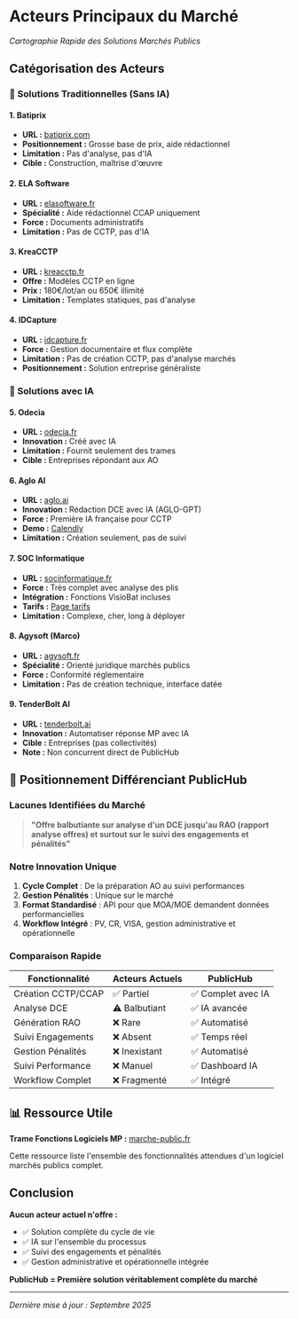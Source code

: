 # Acteurs Principaux du Marché
*Cartographie Rapide des Solutions Marchés Publics*

## Catégorisation des Acteurs

### 🔧 Solutions Traditionnelles (Sans IA)

#### 1. **Batiprix**
- **URL :** [batiprix.com](https://www.batiprix.com/web/411-batiprix-cctp.html)
- **Positionnement :** Grosse base de prix, aide rédactionnel
- **Limitation :** Pas d'analyse, pas d'IA
- **Cible :** Construction, maîtrise d'œuvre

#### 2. **ELA Software**
- **URL :** [elasoftware.fr](https://www.elasoftware.fr/redaction-ccap)
- **Spécialité :** Aide rédactionnel CCAP uniquement
- **Force :** Documents administratifs
- **Limitation :** Pas de CCTP, pas d'IA

#### 3. **KreaCCTP**
- **URL :** [kreacctp.fr](https://www.kreacctp.fr/modeles-de-cctp/)
- **Offre :** Modèles CCTP en ligne
- **Prix :** 180€/lot/an ou 650€ illimité
- **Limitation :** Templates statiques, pas d'analyse

#### 4. **IDCapture**
- **URL :** [idcapture.fr](https://www.idcapture.fr/#solutions)
- **Force :** Gestion documentaire et flux complète
- **Limitation :** Pas de création CCTP, pas d'analyse marchés
- **Positionnement :** Solution entreprise généraliste

### 🤖 Solutions avec IA

#### 5. **Odecia**
- **URL :** [odecia.fr](https://www.odecia.fr/)
- **Innovation :** Créé avec IA
- **Limitation :** Fournit seulement des trames
- **Cible :** Entreprises répondant aux AO

#### 6. **Aglo AI**
- **URL :** [aglo.ai](https://www.aglo.ai/aglo-gpt/)
- **Innovation :** Rédaction DCE avec IA (AGLO-GPT)
- **Force :** Première IA française pour CCTP
- **Demo :** [Calendly](https://calendly.com/aglo/votre-demo-personnalisee)
- **Limitation :** Création seulement, pas de suivi

#### 7. **SOC Informatique**
- **URL :** [socinformatique.fr](https://socinformatique.fr/solutions/)
- **Force :** Très complet avec analyse des plis
- **Intégration :** Fonctions VisioBat incluses
- **Tarifs :** [Page tarifs](https://socinformatique.fr/tarifs/)
- **Limitation :** Complexe, cher, long à déployer

#### 8. **Agysoft (Marco)**
- **URL :** [agysoft.fr](https://www.agysoft.fr/marco-simplifie-la-commande-publique)
- **Spécialité :** Orienté juridique marchés publics
- **Force :** Conformité réglementaire
- **Limitation :** Pas de création technique, interface datée

#### 9. **TenderBolt AI**
- **URL :** [tenderbolt.ai](https://www.tenderbolt.ai/solution-ia-appel-d-offre-public)
- **Innovation :** Automatiser réponse MP avec IA
- **Cible :** Entreprises (pas collectivités)
- **Note :** Non concurrent direct de PublicHub

## 🎯 Positionnement Différenciant PublicHub

### Lacunes Identifiées du Marché

> **"Offre balbutiante sur analyse d'un DCE jusqu'au RAO (rapport analyse offres) et surtout sur le suivi des engagements et pénalités"**

### Notre Innovation Unique

1. **Cycle Complet** : De la préparation AO au suivi performances
2. **Gestion Pénalités** : Unique sur le marché
3. **Format Standardisé** : API pour que MOA/MOE demandent données performancielles
4. **Workflow Intégré** : PV, CR, VISA, gestion administrative et opérationnelle

### Comparaison Rapide

| Fonctionnalité | Acteurs Actuels | PublicHub |
|----------------|-----------------|-----------|
| Création CCTP/CCAP | ✅ Partiel | ✅ Complet avec IA |
| Analyse DCE | ⚠️ Balbutiant | ✅ IA avancée |
| Génération RAO | ❌ Rare | ✅ Automatisé |
| Suivi Engagements | ❌ Absent | ✅ Temps réel |
| Gestion Pénalités | ❌ Inexistant | ✅ Automatisé |
| Suivi Performance | ❌ Manuel | ✅ Dashboard IA |
| Workflow Complet | ❌ Fragmenté | ✅ Intégré |

## 📊 Ressource Utile

**Trame Fonctions Logiciels MP :**
[marche-public.fr](https://www.marche-public.fr/Plans/Questionnaires/Plan-Logiciel-Marche-publics.htm)

Cette ressource liste l'ensemble des fonctionnalités attendues d'un logiciel marchés publics complet.

## Conclusion

**Aucun acteur actuel n'offre :**
- ✅ Solution complète du cycle de vie
- ✅ IA sur l'ensemble du processus
- ✅ Suivi des engagements et pénalités
- ✅ Gestion administrative et opérationnelle intégrée

**PublicHub = Première solution véritablement complète du marché**

---

*Dernière mise à jour : Septembre 2025*